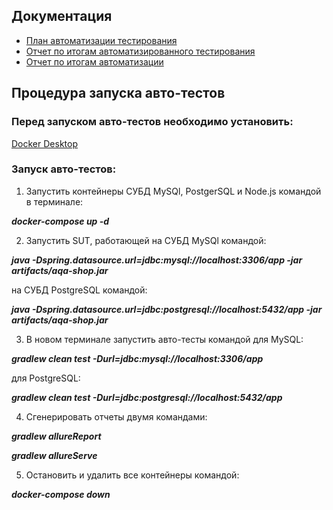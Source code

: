 ## **Документация**

* [План автоматизации тестирования](https://github.com/DmitrenkoAlex/QA_Remastered/blob/master/documentation/Plan.md)
* [Отчет по итогам автоматизированного тестирования](https://github.com/DmitrenkoAlex/QA_Remastered/blob/master/documentation/Report.md)
* [Отчет по итогам автоматизации](https://github.com/DmitrenkoAlex/QA_Remastered/blob/master/documentation/Summary.md)

## **Процедура запуска авто-тестов**

### Перед запуском авто-тестов необходимо установить:

[Docker Desktop](https://www.docker.com/products/docker-desktop)

### Запуск авто-тестов:

1. Запустить контейнеры СУБД MySQl, PostgerSQL и Node.js командой в терминале:

_**docker-compose up -d**_


2. Запустить SUT, работающей на СУБД MySQl командой:


_**java -Dspring.datasource.url=jdbc:mysql://localhost:3306/app -jar artifacts/aqa-shop.jar**_


на СУБД PostgreSQL командой:


_**java -Dspring.datasource.url=jdbc:postgresql://localhost:5432/app -jar artifacts/aqa-shop.jar**_


3. В новом терминале запустить авто-тесты командой для MySQL:


_**gradlew clean test -Durl=jdbc:mysql://localhost:3306/app**_


для PostgreSQL:


_**gradlew clean test -Durl=jdbc:postgresql://localhost:5432/app**_


4. Сгенерировать отчеты двумя командами:


_**gradlew allureReport**_



_**gradlew allureServe**_


5. Остановить и удалить все контейнеры командой:


_**docker-compose down**_
